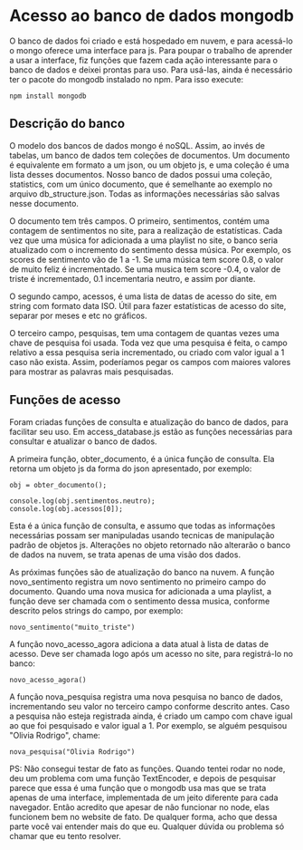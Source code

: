 # Acesso ao banco de dados mongodb

O banco de dados foi criado e está hospedado em nuvem, e para acessá-lo o mongo oferece uma interface para js. Para poupar o trabalho de aprender a usar a interface, fiz funções que fazem cada ação interessante para o banco de dados e deixei prontas para uso. Para usá-las, ainda é necessário ter o pacote do mongodb instalado no npm. Para isso execute:

```
npm install mongodb
```
## Descrição do banco

O modelo dos bancos de dados mongo é noSQL. Assim, ao invés de tabelas, um banco de dados tem coleções de documentos. Um documento é equivalente em formato a um json, ou um objeto js, e uma coleção é uma lista desses documentos. Nosso banco de dados possui uma coleção, statistics, com um único documento, que é semelhante ao exemplo no arquivo db_structure.json. Todas as informações necessárias são salvas nesse documento.

O documento tem três campos. O primeiro, sentimentos, contém uma contagem de sentimentos no site, para a realização de estatísticas. Cada vez que uma música for adicionada a uma playlist no site, o banco seria atualizado com o incremento do sentimento dessa música. Por exemplo, os scores de sentimento vão de 1 a -1. Se uma música tem score 0.8, o valor de muito feliz é incrementado. Se uma musica tem score -0.4, o valor de triste é incrementado, 0.1 incementaria neutro, e assim por diante.

O segundo campo, acessos, é uma lista de datas de acesso do site, em string com formato data ISO. Útil para fazer estatísticas de acesso do site, separar por meses e etc no gráficos.

O terceiro campo, pesquisas, tem uma contagem de quantas vezes uma chave de pesquisa foi usada. Toda vez que uma pesquisa é feita, o campo relativo a essa pesquisa seria incrementado, ou criado com valor igual a 1 caso não exista. Assim, poderíamos pegar os campos com maiores valores para mostrar as palavras mais pesquisadas.

## Funções de acesso

Foram criadas funções de consulta e atualização do banco de dados, para facilitar seu uso. Em access_database.js estão as funções necessárias para consultar e atualizar o banco de dados.

A primeira função, obter_documento, é a única função de consulta. Ela retorna um objeto js da forma do json apresentado, por exemplo:

```
obj = obter_documento();

console.log(obj.sentimentos.neutro);
console.log(obj.acessos[0]);
```

Esta é a única função de consulta, e assumo que todas as informações necessárias possam ser manipuladas usando tecnicas de manipulação padrão de objetos js. Alterações no objeto retornado não alterarão o banco de dados na nuvem, se trata apenas de uma visão dos dados.

As próximas funções são de atualização do banco na nuvem. A função novo_sentimento registra um novo sentimento no primeiro campo do documento. Quando uma nova musica for adicionada a uma playlist, a função deve ser chamada com o sentimento dessa musica, conforme descrito pelos strings do campo, por exemplo:

```
novo_sentimento("muito_triste")
```

A função novo_acesso_agora adiciona a data atual à lista de datas de acesso. Deve ser chamada logo após um acesso no site, para registrá-lo no banco:

```
novo_acesso_agora()
```

A função nova_pesquisa registra uma nova pesquisa no banco de dados, incrementando seu valor no terceiro campo conforme descrito antes. Caso a pesquisa não esteja registrada ainda, é criado um campo com chave igual ao que foi pesquisado e valor igual a 1. Por exemplo, se alguém pesquisou "Olivia Rodrigo", chame:

```
nova_pesquisa("Olivia Rodrigo")
```

PS: Não consegui testar de fato as funções. Quando tentei rodar no node, deu um problema com uma função TextEncoder, e depois de pesquisar parece que essa é uma função que o mongodb usa mas que se trata apenas de uma interface, implementada de um jeito diferente para cada navegador. Então acredito que apesar de não funcionar no node, elas funcionem bem no website de fato. De qualquer forma, acho que dessa parte você vai entender mais do que eu. Qualquer dúvida ou problema só chamar que eu tento resolver.